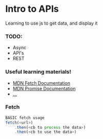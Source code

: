 # Intro to APIs
Learning to use js to get data, and display it

### TODO:
* Async
* API's
* REST

### Useful learning materials!
- [MDN Fetch Documentation](https://developer.mozilla.org/-en-US/docs/Web/API/Fetch_API)
- [MDN Promise Documentation](https://developer.mozilla.org/en-US/docs/Web/JavaScript/Reference/Global_Objects/Promise)
- [...]()

### Fetch
```javascript
BASIC fetch usage
fetch(<url>)
    .then(<cb to process the data>)
    .then(<cb to use the data>)
```



